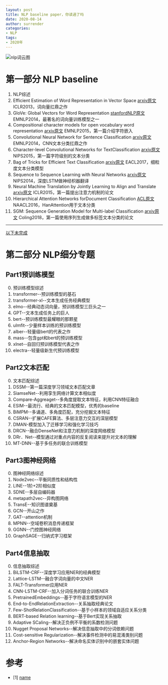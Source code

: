 ```yaml
---
layout: post
title: NLP baseline paper，你读過了吗
date: 2020-08-14
author: surrender
categories:
- NLP 
tags:
- 2020年
---
```


![nlp词云图](https://media-exp1.licdn.com/dms/image/C561BAQGEbzpXZ34-gQ/company-background_10000/0?e=2159024400&v=beta&t=o3vOn3Ye-qpqlDH64A1of1_aRAQ8TunahPQ4ZWuISRI "LOVE NLP 2")

# 第一部分 NLP baseline  
1. NLP综述  
2. Efficient Estimation of Word Representation in Vector Space [arxiv原文](https://arxiv.org/pdf/1301.3781.pdf)  ICLR2013，词向量扛鼎之作
3. GloVe: Global Vectors for Word Representation [stanfordNLP原文](https://nlp.stanford.edu/pubs/glove.pdf)  EMNLP2014，最著名的词向量训练模型之一
4. Compositional character models for open vocabulary word representation [arxiv原文](https://arxiv.org/pdf/1508.02096.pdf)  EMNLP2015，第一篇介绍字符嵌入
5. Convolutional Neural Network for Sentence Classification [arxiv原文](https://arxiv.org/pdf/1408.5882.pdf)  EMNLP2014，CNN文本分类扛鼎之作  
6. Character-level Convolutional Networks for TextClassification [arxiv原文](https://arxiv.org/pdf/1509.01626.pdf)  NIPS2015，第一篇字符级别的文本分类 
7. Bag of Tricks for Efficient Text Classification [arxiv原文](https://arxiv.org/pdf/1607.01759.pdf)  EACL2017，细粒度文本分类模型
8. Sequence to Sequence Learning with Neural Networks [arxiv原文](https://arxiv.org/pdf/1409.3215.pdf)  NIPS2014，深度LSTM做神经枳器翻译 
9. Neural Machine Translation by Jointly Learning to Align and Translate [arxiv原文](https://arxiv.org/pdf/1409.0473.pdf)  ICLR2015，第一篇提出注意力机制的论文
10. Hierarchical Attention Networks forDocument Classification [ACL原文](https://www.aclweb.org/anthology/N16-1174.pdf)  NAACL2016，HanAttention用于文本分类  
11. SGM: Sequence Generation Model for Multi-label Classification [arxiv原文](https://arxiv.org/pdf/1806.04822.pdf)  Coling2018，第一篇使用序列生成做多标签文本分类的论文 
---

<u>以下未完成</u>

# 第二部分 NLP细分专题

## Part1预训练模型
0. 预训练模型综述
1. transformer--预训练模型的基石
2. transformer-xl--文本生成任务经典模型
3. elmo--经典动态词向量，预训练模型三巨头之一
4. GPT--文本生成任务上的巨人
5. bert--预训练模型最耀眼的那颗星
6. ulmfit--少量样本训练的预训练模型
7. alber--轻量级bert的代表之作
8. mass--包含gpt和bert的预训练模型
9. xlnet--自回归预训练模型代表之作
10. electra--轻量级新生代预训练模型

## Part2文本匹配
0. 文本匹配综述
1. DSSM--第一篇深度学习领域文本匹配文章
2. SiamseNet--利用孪生网络计算文本相似度
3. Compare-Aggreaget--多角度提取文本特征，利用CNN特征融合
4. ESIM--最流行、经典的文本匹配模型，优秀的baseline
5. BiMPM--多诵道、多角度匹配，充分挖掘文本特征
6. CSRAN--扩展CAFE算法、多层注意力交互的深层模型
7. DMAN-模型加入了迁移学习和强化学习技巧
8. DRCN--融合DenseNet和注意力机制的深度网络模型
9. DRr．Net--模型通过对重点内容的反复阅读来提升对文本的理解
10. MT-DNN--基于多任务的联合训练模型

## Part3图神经网络
0. 图神经网络综述
1. Node2vec--平衡同质性和结构性
2. LINE--1阶+2阶相似度
3. SDNE--多层自编码器
4. metapath2vec--异构图网络
5. TransE--知识图谱奠基
6. GCN--开山之作
7. GAT--attention机制
8. MPNN--空域卷积消息传递框架
9. GGNN--门控图神经网络
10. GraphSAGE--归纳式字习框架

## Part4信息抽取
0. 信息抽取综述
1. BiLSTM-CRF--深度学习应用NER的经典模型
2. Lattice-LSTM--融合字词向量的中文NER
3. FALT-Transformer应用NER
4. CNN-LSTM-CRF--加入分词任务的联合训练NER
5. PretrainedEmbeddings--基于字符语言模型的NER
6. End-to-EndRelationExtraction--关系抽取经典论文
7. Few-ShotRelationClassification--基于小样本的领域自适应关系分类
8. BERT-based Relation learning--基于Bert实现关系抽取
9. Adaptive SCaling--解决正负例不平衡的系数检测问题
10. Nugget Proposal Networks--解决信息抽取中的分词依赖问题
11. Cost-sensitive Regularization--解决事件检测中的易混淆类别问题
12. Anchor-Region Networks--解决命名实体识别中的嵌套实体问题  
# 参考
- [1] [name](http://link)